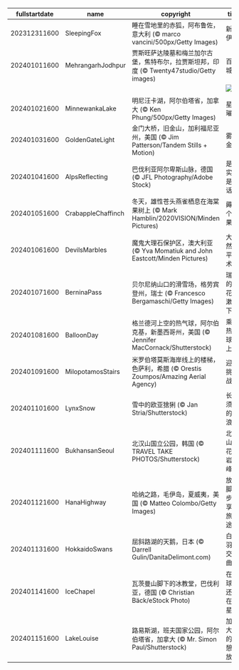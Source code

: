 |fullstartdate|name|copyright|title|image|
|--|--|--|--|--|
202312311600|SleepingFox|睡在雪地里的赤狐，阿布鲁佐，意大利 (© marco vancini/500px/Getty Images)|新年伊始|![](/zh-CN/2024/01/202312311600SleepingFox.jpg)|
202401011600|MehrangarhJodhpur|贾斯旺萨达陵墓和梅兰加尔古堡，焦特布尔，拉贾斯坦邦，印度 (© Twenty47studio/Getty images)|百年城堡|![](/zh-CN/2024/01/202401011600MehrangarhJodhpur.jpg)|
||||![](/zh-CN/2024/01/.jpg)|
202401021600|MinnewankaLake|明尼汪卡湖，阿尔伯塔省，加拿大 (© Ken Phung/500px/Getty Images)|星光璀璨|![](/zh-CN/2024/01/202401021600MinnewankaLake.jpg)|
202401031600|GoldenGateLight|金门大桥，旧金山，加利福尼亚州，美国 (© Jim Patterson/Tandem Stills + Motion)|雾锁金门|![](/zh-CN/2024/01/202401031600GoldenGateLight.jpg)|
202401041600|AlpsReflecting|巴伐利亚阿尔卑斯山脉，德国 (© JFL Photography/Adobe Stock)|是现实还是童话？|![](/zh-CN/2024/01/202401041600AlpsReflecting.jpg)|
202401051600|CrabappleChaffinch|冬天，雄性苍头燕雀栖息在海棠果树上 (© Mark Hamblin/2020VISION/Minden Pictures)|薅一个苹果！|![](/zh-CN/2024/01/202401051600CrabappleChaffinch.jpg)|
202401061600|DevilsMarbles|魔鬼大理石保护区，澳大利亚 (© Yva Momatiuk and John Eastcott/Minden Pictures)|大自然的平衡术|![](/zh-CN/2024/01/202401061600DevilsMarbles.jpg)|
202401071600|BerninaPass|贝尔尼纳山口的滑雪场，格劳宾登州，瑞士 (© Francesco Bergamaschi/Getty Images)|瑞士的雪花漱漱落下|![](/zh-CN/2024/01/202401071600BerninaPass.jpg)|
202401081600|BalloonDay|格兰德河上空的热气球，阿尔伯克基，新墨西哥州，美国 (© Jennifer MacCornack/Shutterstock)|乘着热气球向上飞|![](/zh-CN/2024/01/202401081600BalloonDay.jpg)|
202401091600|MilopotamosStairs|米罗伯塔莫斯海岸线上的楼梯，色萨利，希腊 (© Orestis Zoumpos/Amazing Aerial Agency)|迎接挑战！|![](/zh-CN/2024/01/202401091600MilopotamosStairs.jpg)|
202401101600|LynxSnow|雪中的欧亚猞猁 (© Jan Stria/Shutterstock)|长胡须的“流浪汉”|![](/zh-CN/2024/01/202401101600LynxSnow.jpg)|
202401111600|BukhansanSeoul|北汉山国立公园，韩国 (© TRAVEL TAKE PHOTOS/Shutterstock)|北汉山的花岗岩山峰|![](/zh-CN/2024/01/202401111600BukhansanSeoul.jpg)|
202401121600|HanaHighway|哈纳之路，毛伊岛，夏威夷，美国 (© Matteo Colombo/Getty Images)|放慢脚步，享受旅途！|![](/zh-CN/2024/01/202401121600HanaHighway.jpg)|
202401131600|HokkaidoSwans|屈斜路湖的天鹅，日本 (© Darrell Gulin/DanitaDelimont.com)|白色羽毛交响曲|![](/zh-CN/2024/01/202401131600HokkaidoSwans.jpg)|
202401141600|IceChapel|瓦茨曼山脚下的冰教堂，巴伐利亚，德国 (© Christian Bäck/eStock Photo)|在地球上还是在外星？|![](/zh-CN/2024/01/202401141600IceChapel.jpg)|
202401151600|LakeLouise|路易斯湖，班夫国家公园，阿尔伯塔省，加拿大 (© Mr. Simon Paul/Shutterstock)|加拿大式的小憩和放松|![](/zh-CN/2024/01/202401151600LakeLouise.jpg)|
